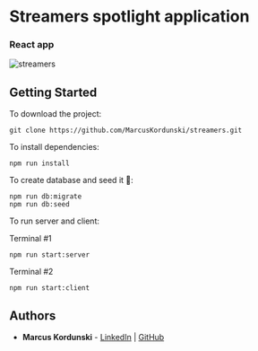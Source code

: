 # Streamers spotlight application 
### React app

![streamers](https://github.com/MarcusKordunski/streamers/assets/95471509/48918e4f-2cc0-4506-8d4a-4b4ba3da360c)


## Getting Started
To download the project:
```
git clone https://github.com/MarcusKordunski/streamers.git
```

To install dependencies:
```
npm run install
```

To create database and seed it 🌱:
```
npm run db:migrate
npm run db:seed
```

To run server and client:

Terminal #1
```
npm run start:server
```

Terminal #2
```
npm run start:client
```


## Authors

* **Marcus Kordunski** - 
[LinkedIn](https://www.linkedin.com/in/marcus-kordunski/) | 
[GitHub](https://github.com/MarcusKordunski)
